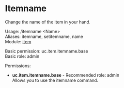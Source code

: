 Itemname
====
Change the name of the item in your hand.

Usage: /itemname \<Name\><br>
Aliases: itemname, setitemname, name<br>
Module: [item](../modules/item.md)<br>

Basic permission: uc.item.itemname.base<br>
Basic role: admin<br>

Permissions: <br>
* **uc.item.itemname.base** - Recommended role: admin<br>Allows you to use the itemname command.
